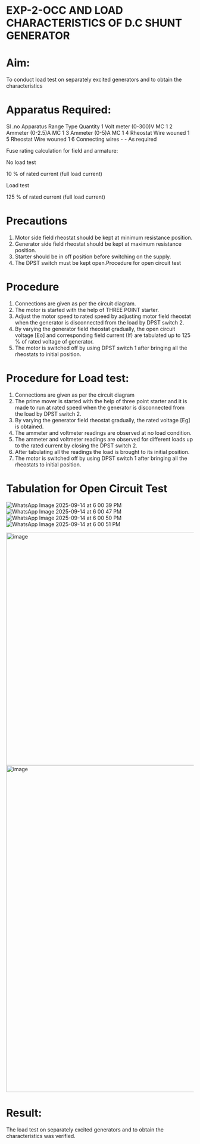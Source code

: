 # EXP-2-OCC AND LOAD CHARACTERISTICS OF D.C SHUNT GENERATOR

# Aim:
To conduct load test on separately excited generators and to obtain the characteristics

# Apparatus Required:

Sl .no	Apparatus	Range	Type	Quantity
1	Volt meter	(0-300)V	MC	1
2	Ammeter	(0-2.5)A	MC	1
3	Ammeter	(0-5)A	MC	1
4	Rheostat		Wire wouned	1
5	Rheostat		Wire wouned	1
6	Connecting wires	-	-	As required

Fuse rating calculation for field and armature:

No load test

10 % of rated current (full load current)

Load test

125 % of rated current (full load current)

# Precautions

1.   Motor side field rheostat should be kept at minimum resistance position.
2.   Generator side field rheostat should be kept at maximum resistance position.
3.   Starter should be in off position before switching on the supply.
4.   The DPST switch must be kept open.Procedure for open circuit test
   
# Procedure
1.   Connections are given as per the circuit diagram.
2.   The motor is started with the help of THREE POINT starter.
3.   Adjust the motor speed to rated speed by adjusting motor field rheostat when the generator is disconnected from the load by DPST switch 2.
4.   By  varying  the  generator  field  rheostat  gradually,  the  open  circuit  voltage  [Eo]  and corresponding field current (If) are tabulated up to 125 % of rated voltage of generator.
5.   The motor is switched off by using DPST switch 1 after bringing all the rheostats to initial position.

# Procedure for Load test:

1.   Connections are given as per the circuit diagram
2.   The prime mover is started with the help of three point starter and it is made to run at rated speed when the generator is disconnected from the load by DPST switch 2.
3.   By varying the generator field rheostat gradually, the rated voltage [Eg] is obtained.
4.   The ammeter and voltmeter readings are observed at no load condition.
5.   The ammeter and voltmeter readings are observed for different loads up to the rated current by closing the DPST switch 2.
6.   After tabulating all the readings the load is brought to its initial position.
7.   The motor is switched off by using DPST switch 1 after bringing all the rheostats to initial position.

# Tabulation for Open Circuit Test
![WhatsApp Image 2025-09-14 at 6 00 39 PM](https://github.com/user-attachments/assets/0694a918-275e-4ea0-b709-31c45d585a88)
![WhatsApp Image 2025-09-14 at 6 00 47 PM](https://github.com/user-attachments/assets/7f1af6fc-927e-42fb-87a3-e522fde6c9ae)
![WhatsApp Image 2025-09-14 at 6 00 50 PM](https://github.com/user-attachments/assets/608636ed-2b82-4ffd-967e-8961b3c439e0)
![WhatsApp Image 2025-09-14 at 6 00 51 PM](https://github.com/user-attachments/assets/aa2a03bf-af2e-4be7-9386-647dde69066a)

<img width="1075" height="624" alt="image" src="https://github.com/user-attachments/assets/82f9fb82-1f57-4165-803d-7671914f1b35" />
<img width="1120" height="877" alt="image" src="https://github.com/user-attachments/assets/d303d9ec-8ff9-4cec-8a4a-45a5ccb298c4" />








 
# Result:
The load test on separately excited generators and to obtain the characteristics was verified.
